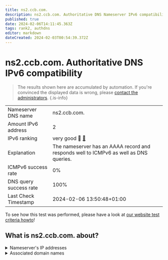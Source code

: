 ```yaml
---
title: ns2.ccb.com.
description: ns2.ccb.com. Authoritative DNS Nameserver IPv6 compatibility
published: true
date: 2024-02-06T14:11:45.363Z
tags: rank2, authdns
editor: markdown
dateCreated: 2024-02-03T00:54:39.372Z
---
```


# ns2.ccb.com. Authoritative DNS IPv6 compatibility

> The results shown here are accumulated by automation. If you're convinced the displayed data is wrong, please [contact the administrators](/howto/chat). 
{.is-info}




|   |   |
| - | - |
| Nameserver DNS name | ns2.ccb.com.
| Amount IPv6 address | 2
| IPv6 ranking | very good :2nd_place_medal: [🔗](/howto/ranking) |
| Explanation | The nameserver has an AAAA record and responds well to ICMPv6 as well as DNS queries. |
| ICMPv6 success rate | 0%|
| DNS query success rate | 100% |
| Last Check Timestamp | 2024-02-06 13:50:48+01:00 |

To see how this test was performed, please have a look at [our website test criteria howto](/howto/testcriteria/authdns)!


## What is ns2.ccb.com. about?




<details>
<summary>Nameserver's IP addresses</summary>

240e:668:2a03::1

2409:874c:d10:b0::1

</details>



<details>
<summary>Associated domain names</summary>

www.ccb.com

</details>
